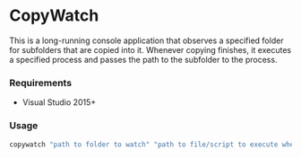 # CopyWatch
This is a long-running console application that observes a specified folder for subfolders that are copied into it.  Whenever copying finishes, it executes a specified process and passes the path to the subfolder to the process.

### Requirements
- Visual Studio 2015+

### Usage
   ```sh
   copywatch "path to folder to watch" "path to file/script to execute whenever copying is finished."
   ```